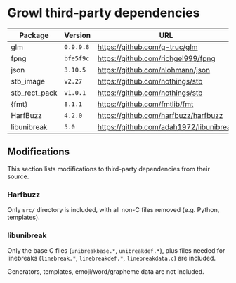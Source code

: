 # Growl third-party dependencies

| Package       | Version   | URL                                     |
|---------------|-----------|-----------------------------------------|
| glm           | `0.9.9.8` | https://github.com/g-truc/glm           |
| fpng          | `bfe5f9c` | https://github.com/richgel999/fpng      |
| json          | `3.10.5`  | https://github.com/nlohmann/json        |
| stb_image     | `v2.27`   | https://github.com/nothings/stb         |
| stb_rect_pack | `v1.0.1`  | https://github.com/nothings/stb         |
| {fmt}         | `8.1.1`   | https://github.com/fmtlib/fmt           |
| HarfBuzz      | `4.2.0`   | https://github.com/harfbuzz/harfbuzz    |
| libunibreak   | `5.0`     | https://github.com/adah1972/libunibreak |

## Modifications

This section lists modifications to third-party dependencies from their source.

### Harfbuzz

Only `src/` directory is included, with all non-C files removed (e.g. Python,
templates).

### libunibreak

Only the base C files (`unibreakbase.*`, `unibreakdef.*`), plus files needed for
linebreaks (`linebreak.*`, `linebreakdef.*`, `linebreakdata.c`) are included.

Generators, templates, emoji/word/grapheme data are not included.
